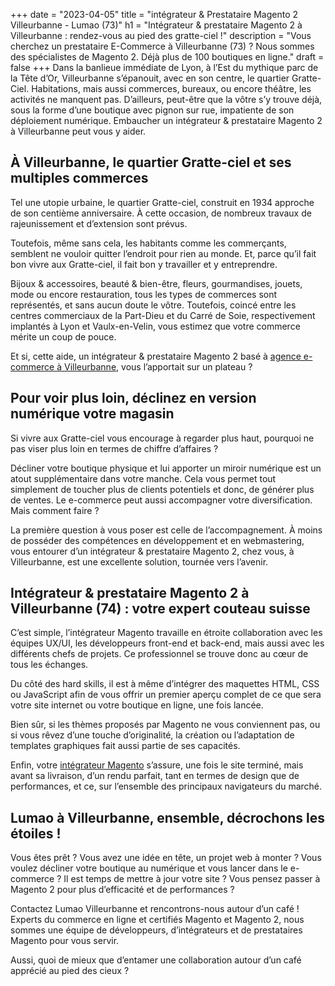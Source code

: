 +++
date = "2023-04-05"
title = "intégrateur & Prestataire Magento 2 Villeurbanne - Lumao (73)"
h1 = "Intégrateur & prestataire Magento 2 à Villeurbanne : rendez-vous au pied des gratte-ciel !"
description = "Vous cherchez un prestataire E-Commerce à Villeurbanne (73) ? Nous sommes des spécialistes de Magento 2. Déjà plus de 100 boutiques en ligne."
draft = false
+++
Dans la banlieue immédiate de Lyon, à l’Est du mythique parc de la Tête d’Or, Villeurbanne s’épanouit, avec en son centre, le quartier Gratte-Ciel. Habitations, mais aussi commerces, bureaux, ou encore théâtre, les activités ne manquent pas. D’ailleurs, peut-être que la vôtre s’y trouve déjà, sous la forme d’une boutique avec pignon sur rue, impatiente de son déploiement numérique. Embaucher un intégrateur & prestataire Magento 2 à Villeurbanne peut vous y aider.

 ## À Villeurbanne, le quartier Gratte-ciel et ses multiples commerces

 Tel une utopie urbaine, le quartier Gratte-ciel, construit en 1934 approche de son centième anniversaire. À cette occasion, de nombreux travaux de rajeunissement et d’extension sont prévus.

 Toutefois, même sans cela, les habitants comme les commerçants, semblent ne vouloir quitter l’endroit pour rien au monde. Et, parce qu’il fait bon vivre aux Gratte-ciel, il fait bon y travailler et y entreprendre.

 Bijoux & accessoires, beauté & bien-être, fleurs, gourmandises, jouets, mode ou encore restauration, tous les types de commerces sont représentés, et sans aucun doute le vôtre. Toutefois, coincé entre les centres commerciaux de la Part-Dieu et du Carré de Soie, respectivement implantés à Lyon et Vaulx-en-Velin, vous estimez que votre commerce mérite un coup de pouce.

 Et si, cette aide, un intégrateur & prestataire Magento 2 basé à [agence e-commerce à Villeurbanne](/agence-ecom/villeurbanne/), vous l’apportait sur un plateau ?

 ## Pour voir plus loin, déclinez en version numérique votre magasin

 Si vivre aux Gratte-ciel vous encourage à regarder plus haut, pourquoi ne pas viser plus loin en termes de chiffre d’affaires ?

 Décliner votre boutique physique et lui apporter un miroir numérique est un atout supplémentaire dans votre manche. Cela vous permet tout simplement de toucher plus de clients potentiels et donc, de générer plus de ventes. Le e-commerce peut aussi accompagner votre diversification. Mais comment faire ?

 La première question à vous poser est celle de l’accompagnement. À moins de posséder des compétences en développement et en webmastering, vous entourer d’un intégrateur & prestataire Magento 2, chez vous, à Villeurbanne, est une excellente solution, tournée vers l’avenir.

 ## Intégrateur & prestataire Magento 2 à Villeurbanne (74) : votre expert couteau suisse

 C’est simple, l’intégrateur Magento travaille en étroite collaboration avec les équipes UX/UI, les développeurs front-end et back-end, mais aussi avec les différents chefs de projets. Ce professionnel se trouve donc au cœur de tous les échanges.

 Du côté des hard skills, il est à même d’intégrer des maquettes HTML, CSS ou JavaScript afin de vous offrir un premier aperçu complet de ce que sera votre site internet ou votre boutique en ligne, une fois lancée.

 Bien sûr, si les thèmes proposés par Magento ne vous conviennent pas, ou si vous rêvez d’une touche d’originalité, la création ou l’adaptation de templates graphiques fait aussi partie de ses capacités.

 Enfin, votre [intégrateur Magento](/ecommerce/cms/magento/prestataire/) s’assure, une fois le site terminé, mais avant sa livraison, d’un rendu parfait, tant en termes de design que de performances, et ce, sur l’ensemble des principaux navigateurs du marché.

 ## Lumao à Villeurbanne, ensemble, décrochons les étoiles !

 Vous êtes prêt ? Vous avez une idée en tête, un projet web à monter ? Vous voulez décliner votre boutique au numérique et vous lancer dans le e-commerce ? Il est temps de mettre à jour votre site ? Vous pensez passer à Magento 2 pour plus d’efficacité et de performances ?

 Contactez Lumao Villeurbanne et rencontrons-nous autour d’un café ! Experts du commerce en ligne et certifiés Magento et Magento 2, nous sommes une équipe de développeurs, d’intégrateurs et de prestataires Magento pour vous servir.

 Aussi, quoi de mieux que d’entamer une collaboration autour d’un café apprécié au pied des cieux ?
 
